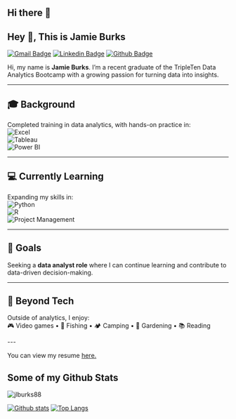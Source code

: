 ## Hi there 👋


## Hey 👋, This is Jamie Burks
[![Gmail Badge](https://img.shields.io/badge/-burksjamie88@gmail.com-c14438?style=flat&logo=Gmail&logoColor=white&link=mailto:burksjamie88@gmail.com)](mailto:burksjamie88@gmail.com) 
[![Linkedin Badge](https://img.shields.io/badge/-jamieburks-0072b1?style=flat&logo=Linkedin&logoColor=white&link=https://www.linkedin.com/in/jamieburks/)](https://www.linkedin.com/in/jamieburks/) [![Github Badge](https://img.shields.io/badge/-jlburks88-grey?style=flat&logo=github&logoColor=white&link=https://github.com/jlburks88/)](https://www.github.com/jlburks88/) <p align='left'>Hi, my name is **Jamie Burks**. I’m a recent graduate of the TripleTen Data Analytics Bootcamp with a growing passion for turning data into insights.  

---

## 🎓 Background  
Completed training in data analytics, with hands-on practice in:  
![Excel](https://img.shields.io/badge/Excel-217346?style=for-the-badge&logo=microsoft-excel&logoColor=white)  
![Tableau](https://img.shields.io/badge/Tableau-E97627?style=for-the-badge&logo=tableau&logoColor=white)  
![Power BI](https://img.shields.io/badge/Power%20BI-F2C811?style=for-the-badge&logo=power-bi&logoColor=black)  

---

## 💻 Currently Learning  
Expanding my skills in:  
![Python](https://img.shields.io/badge/Python-3776AB?style=for-the-badge&logo=python&logoColor=white)  
![R](https://img.shields.io/badge/R-276DC3?style=for-the-badge&logo=r&logoColor=white)  
![Project Management](https://img.shields.io/badge/Project%20Management-007ACC?style=for-the-badge&logo=trello&logoColor=white)  

---

## 🎯 Goals  
Seeking a **data analyst role** where I can continue learning and contribute to data-driven decision-making.  

---

## 🌱 Beyond Tech  
Outside of analytics, I enjoy:  
🎮 Video games • 🎣 Fishing • 🏕 Camping • 🌿 Gardening • 📚 Reading  

---</p><p align='left'> You can view my resume <a href='file:///C:/Users/jlbur/Downloads/Resume%20(4).pdf ' target=_blank><u>here</u>.</a></p>
## Some of my Github Stats
<p align=left> <img src=https://komarev.com/ghpvc/?username=jlburks88 alt=jlburks88 /> </p>

[![Github stats](https://github-readme-stats.vercel.app/api?username=jlburks88&show_icons=true&include_all_commits=true)](https://github.com/jlburks88/github-readme-stats)
[![Top Langs](https://github-readme-stats.vercel.app/api/top-langs/?username=jlburks88&layout=compact)](https://github.com/jlburks88/github-readme-stats)

